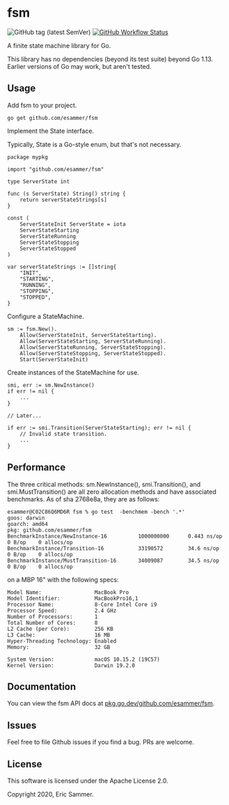 # fsm

![GitHub tag (latest SemVer)](https://img.shields.io/github/v/tag/esammer/fsm?label=latest)
[![GitHub Workflow Status](https://img.shields.io/github/workflow/status/esammer/fsm/Build)](https://github.com/esammer/fsm/actions?query=workflow%3ABuild)

A finite state machine library for Go.

This library has no dependencies (beyond its test suite) beyond Go 1.13. Earlier versions of Go may work, but aren't
tested.

## Usage

Add fsm to your project.

    go get github.com/esammer/fsm

Implement the State interface.

Typically, State is a Go-style enum, but that's not necessary.

    package mypkg
    
    import "github.com/esammer/fsm"
    
    type ServerState int
    
    func (s ServerState) String() string {
        return serverStateStrings[s]
    }
    
    const (
        ServerStateInit ServerState = iota
        ServerStateStarting
        ServerStateRunning
        ServerStateStopping
        ServerStateStopped
    )
    
    var serverStateStrings := []string{
        "INIT",
        "STARTING",
        "RUNNING",
        "STOPPING",
        "STOPPED",
    }

Configure a StateMachine.

    sm := fsm.New().
        Allow(ServerStateInit, ServerStateStarting).
        Allow(ServerStateStarting, ServerStateRunning).
        Allow(ServerStateRunning, ServerStateStopping).
        Allow(ServerStateStopping, ServerStateStopped).
        Start(ServerStateInit)

Create instances of the StateMachine for use.

    smi, err := sm.NewInstance()
    if err != nil {
        ...
    }
    
    // Later...
    
    if err := smi.Transition(ServerStateStarting); err != nil {
        // Invalid state transition.
        ...
    }

## Performance

The three critical methods: sm.NewInstance(), smi.Transition(), and smi.MustTransition() are all zero allocation
methods and have associated benchmarks. As of sha 2768e8a, they are as follows: 

    esammer@C02C86Q6MD6R fsm % go test  -benchmem -bench '.*'
    goos: darwin
    goarch: amd64
    pkg: github.com/esammer/fsm
    BenchmarkInstance/NewInstance-16          1000000000      0.443 ns/op      0 B/op    0 allocs/op
    BenchmarkInstance/Transition-16           33190572        34.6 ns/op       0 B/op    0 allocs/op
    BenchmarkInstance/MustTransition-16       34009087        34.5 ns/op       0 B/op    0 allocs/op

on a MBP 16" with the following specs:

    Model Name:                 MacBook Pro
    Model Identifier:           MacBookPro16,1
    Processor Name:             8-Core Intel Core i9
    Processor Speed:            2.4 GHz
    Number of Processors:       1
    Total Number of Cores:      8
    L2 Cache (per Core):        256 KB
    L3 Cache:                   16 MB
    Hyper-Threading Technology: Enabled
    Memory:                     32 GB

    System Version:             macOS 10.15.2 (19C57)
    Kernel Version:             Darwin 19.2.0

## Documentation

You can view the fsm API docs at [pkg.go.dev/github.com/esammer/fsm](https://pkg.go.dev/github.com/esammer/fsm).

## Issues

Feel free to file Github issues if you find a bug. PRs are welcome.

## License

This software is licensed under the Apache License 2.0.

Copyright 2020, Eric Sammer.
